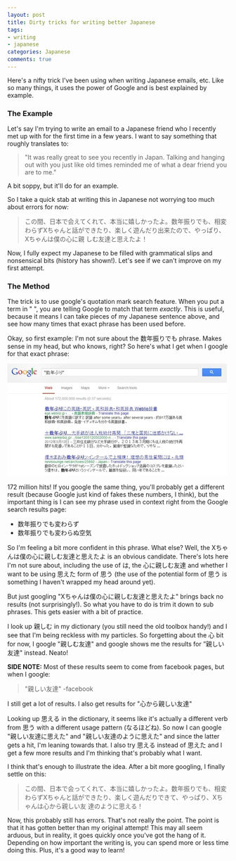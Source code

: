 ```yaml
---
layout: post
title: Dirty tricks for writing better Japanese
tags:
- writing
- japanese
categories: Japanese
comments: true
---
```

Here's a nifty trick I've been using when writing Japanese emails, etc. Like
so many things, it uses the power of Google and is best explained by example.

### The Example

Let's say I'm trying to write an email to a Japanese friend who I recently met
up with for the first time in a few years. I want to say something that
roughly translates to:

> "It was really great to see you recently in Japan. Talking and hanging out
with you just like old times reminded me of what a dear friend you are to me."

A bit soppy, but it'll do for an example.

So I take a quick stab at writing this in Japanese not worrying too much about
errors for now:

> この間、日本で会えてくれて、本当に嬉しかったよ。数年振りでも、相変わらずXちゃんと話ができたり、楽しく遊んだり出来たので、やっぱり、Xちゃんは僕の心に親
しむ友達と思えたよ！

Now, I fully expect my Japanese to be filled with grammatical slips and
nonsensical bits (history has shown!). Let's see if we can't improve on my
first attempt.

<!-- more -->

### The **Method**

The trick is to use google's quotation mark search feature. When you put a
term in " ", you are telling Google to match that term _exactly_. This is
useful, because it means I can take pieces of my Japanese sentence above, and
see how many times that exact phrase has been used before.

Okay, so first example: I'm not sure about the 数年振りでも phrase. Makes sense in
my head, but who knows, right? So here's what I get when I google for that
exact phrase:

![](/images/posts/2012-12-04-dirty-tricks-for-writing-better-japanese.jpg)

172 million hits! If you google the same thing, you'll probably get a
different result (because Google just kind of fakes these numbers, I think),
but the important thing is I can see my phrase used in context right from the
Google search results page:

  * 数年振りでも変わらず
  * 数年振りでも変わらぬ空気

So I'm feeling a bit more confident in this phrase. What else? Well, the
Xちゃんは僕の心に親しむ友達と思えたよ is an obvious candidate. There's lots here I'm not sure
about, including the use of は, the 心に親しむ友達 and whether I want to be using 思えた
form of 思う (the use of the potential form of 思う is something I haven't wrapped
my head around yet).

But just googling "Xちゃんは僕の心に親しむ友達と思えたよ" brings back no results (not
surprisingly!). So what you have to do is trim it down to sub phrases. This
gets easier with a bit of practice.

I look up 親しむ in my dictionary (you still need the old toolbox handy!) and I
see that I'm being reckless with my particles. So forgetting about the 心 bit
for now, I google "親しむ友達" and google shows me the results for ”親しい友達" instead.
Neato!

**SIDE NOTE:** Most of these results seem to come from facebook pages, but when I google:

> "親しい友達" -facebook

I still get a lot of results. I also get results for "心から親しい友達"

Looking up 思える in the dictionary, it seems like it's actually a different verb
from 思う with a different usage pattern (なるほどね). So now I can google
"親しい友達に思えた" and "親しい友達のように思えた" and since the latter gets a hit, I'm leaning
towards that. I also try 思える instead of 思えた and I get a few more results and
I'm thinking that's probably what I want.

I think that's enough to illustrate the idea. After a bit more googling, I
finally settle on this:

> この間、日本で会ってくれて、本当に嬉しかったよ。数年振りでも、相変わらずXちゃんと話ができたり、楽しく遊んだりできて、やっぱり、Xちゃんは心から親しい友
達のように思える！

Now, this probably still has errors. That's not really the point. The point is
that it has gotten better than my original attempt! This may all seem arduous,
but in reality, it goes quickly once you've got the hang of it. Depending on
how important the writing is, you can spend more or less time doing this.
Plus, it's a good way to learn!

